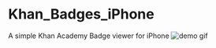 # Khan_Badges_iPhone
A simple Khan Academy Badge viewer for iPhone
![demo gif](https://cloud.githubusercontent.com/assets/11801330/12079649/d80f9f26-b20e-11e5-98bc-fdb29e926516.gif)